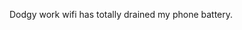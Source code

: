 <!--
id: 4228168119
link: http://kevinisom.info/post/4228168119/dodgy-work-wifi-has-totally-drained-my-phone
slug: dodgy-work-wifi-has-totally-drained-my-phone
date: Thu Mar 31 2011 22:38:09 GMT+1300 (NZDT)
raw: {"blog_name":"kevinisom","id":4228168119,"post_url":"http://kevinisom.info/post/4228168119/dodgy-work-wifi-has-totally-drained-my-phone","slug":"dodgy-work-wifi-has-totally-drained-my-phone","type":"text","date":"2011-03-31 09:38:09 GMT","timestamp":1301564289,"state":"published","format":"html","reblog_key":"NLBfqwot","tags":[],"short_url":"http://tmblr.co/Zw68Yy3y1Bct","highlighted":[],"feed_item":"http://twitter.com/kev_nz/statuses/53306422322147329","from_feed_id":"650289","note_count":0,"title":null,"body":"<p>Dodgy work wifi has totally drained my phone battery.</p>"}
publish: 2011-03-031
tags: 
title: null
-->


Dodgy work wifi has totally drained my phone battery.



